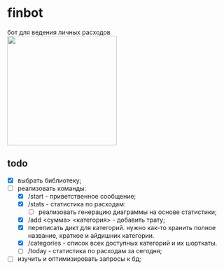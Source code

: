 # finbot

бот для ведения личных расходов  
<img src="https://github.com/mishkafreddy2009/finbot/assets/144558236/03305b12-4a87-4552-b27e-1faafdb4f2a6" width=250>

## todo
- [x] выбрать библиотеку;
- [ ] реализовать команды:
    - [x] /start - приветственное сообщение;
    - [x] /stats - статистика по расходам:
        - [ ] реализовать генерацию диаграммы на основе статистики;
    - [x] /add <сумма> <категория> - добавить трату;
    - [x] переписать дикт для категорий. нужно как-то хранить полное название, краткое и айдишник категории.
    - [x] /categories - список всех доступных категорий и их шорткаты.
    - [ ] /today - статистика по расходам за сегодня;
- [ ] изучить и оптимизировать запросы к бд;
